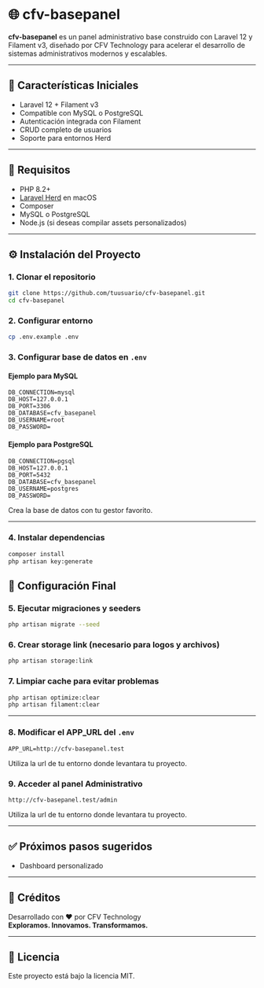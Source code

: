 # 🌐 cfv-basepanel

**cfv-basepanel** es un panel administrativo base construido con Laravel 12 y Filament v3, diseñado por CFV Technology para acelerar el desarrollo de sistemas administrativos modernos y escalables.

---

## 🚀 Características Iniciales

- Laravel 12 + Filament v3
- Compatible con MySQL o PostgreSQL
- Autenticación integrada con Filament
- CRUD completo de usuarios
- Soporte para entornos Herd

---

## 🔧 Requisitos

- PHP 8.2+
- [Laravel Herd](https://herd.laravel.com/) en macOS
- Composer
- MySQL o PostgreSQL
- Node.js (si deseas compilar assets personalizados)

---

## ⚙️ Instalación del Proyecto

### 1. Clonar el repositorio

```bash
git clone https://github.com/tuusuario/cfv-basepanel.git
cd cfv-basepanel
```

### 2. Configurar entorno

```bash
cp .env.example .env
```

### 3. Configurar base de datos en `.env`

#### Ejemplo para MySQL

```env
DB_CONNECTION=mysql
DB_HOST=127.0.0.1
DB_PORT=3306
DB_DATABASE=cfv_basepanel
DB_USERNAME=root
DB_PASSWORD=
```

#### Ejemplo para PostgreSQL

```env
DB_CONNECTION=pgsql
DB_HOST=127.0.0.1
DB_PORT=5432
DB_DATABASE=cfv_basepanel
DB_USERNAME=postgres
DB_PASSWORD=
```

Crea la base de datos con tu gestor favorito.

---

### 4. Instalar dependencias

```bash
composer install
php artisan key:generate
```

## 🧱 Configuración Final

### 5. Ejecutar migraciones y seeders

```bash
php artisan migrate --seed
```

### 6. Crear storage link (necesario para logos y archivos)

```bash
php artisan storage:link
```

### 7. Limpiar cache para evitar problemas

```bash
php artisan optimize:clear
php artisan filament:clear
```

---

### 8. Modificar el APP_URL del `.env`

```env
APP_URL=http://cfv-basepanel.test
```

Utiliza la url de tu entorno donde levantara tu proyecto.

### 9. Acceder al panel Administrativo

```url
http://cfv-basepanel.test/admin
```
Utiliza la url de tu entorno donde levantara tu proyecto.

---

## ✅ Próximos pasos sugeridos

- Dashboard personalizado

---

## 🧠 Créditos

Desarrollado con ❤️ por CFV Technology  
**Exploramos. Innovamos. Transformamos.**

---

## 📜 Licencia

Este proyecto está bajo la licencia MIT.

